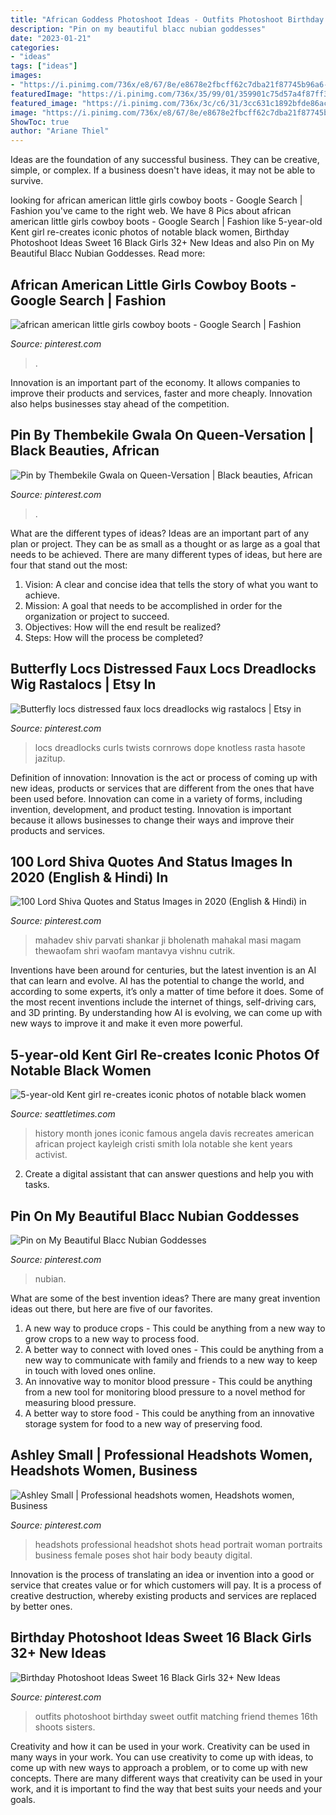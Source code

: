 ```yaml
---
title: "African Goddess Photoshoot Ideas - Outfits Photoshoot Birthday Sweet Outfit Matching Friend Themes 16th Shoots Sisters"
description: "Pin on my beautiful blacc nubian goddesses"
date: "2023-01-21"
categories:
- "ideas"
tags: ["ideas"]
images:
- "https://i.pinimg.com/736x/e8/67/8e/e8678e2fbcff62c7dba21f87745b96a6--big-hips-goddesses.jpg"
featuredImage: "https://i.pinimg.com/736x/35/99/01/359901c75d57a4f87ff35adde4855fc0.jpg"
featured_image: "https://i.pinimg.com/736x/3c/c6/31/3cc631c1892bfde86ac52cbf279ecc8b.jpg"
image: "https://i.pinimg.com/736x/e8/67/8e/e8678e2fbcff62c7dba21f87745b96a6--big-hips-goddesses.jpg"
ShowToc: true
author: "Ariane Thiel"
---
```



Ideas are the foundation of any successful business. They can be creative, simple, or complex. If a business doesn't have ideas, it may not be able to survive.

	

		
looking for african american little girls cowboy boots - Google Search | Fashion you've came to the right web. We have 8 Pics about african american little girls cowboy boots - Google Search | Fashion like 5-year-old Kent girl re-creates iconic photos of notable black women, Birthday Photoshoot Ideas Sweet 16 Black Girls 32+ New Ideas and also Pin on My Beautiful Blacc Nubian Goddesses. Read more:
		
    
## African American Little Girls Cowboy Boots - Google Search | Fashion

<img loading=lazy src="https://i.pinimg.com/736x/5d/0a/17/5d0a17e3840582bccf1ba150a8c3da71.jpg" onerror="this.onerror=null;this.src='https://tse4.mm.bing.net/th?id=OIP.kx6GXfusfZwlZreJhRmjkwHaLH&amp;pid=15.1';" alt="african american little girls cowboy boots - Google Search | Fashion">

_Source: pinterest.com_

>. 

	

Innovation is an important part of the economy. It allows companies to improve their products and services, faster and more cheaply. Innovation also helps businesses stay ahead of the competition. 

    
## Pin By Thembekile Gwala On Queen-Versation | Black Beauties, African

<img loading=lazy src="https://i.pinimg.com/736x/10/e0/a3/10e0a3c0ad83e35c2fdbb94369e7ac54.jpg" onerror="this.onerror=null;this.src='https://tse1.mm.bing.net/th?id=OIP.JkG57lkNv9TDOwpYLxwywgHaJ-&amp;pid=15.1';" alt="Pin by Thembekile Gwala on Queen-Versation | Black beauties, African">

_Source: pinterest.com_

>. 

	

What are the different types of ideas?
Ideas are an important part of any plan or project. They can be as small as a thought or as large as a goal that needs to be achieved. There are many different types of ideas, but here are four that stand out the most: 
1) Vision: A clear and concise idea that tells the story of what you want to achieve.
2) Mission: A goal that needs to be accomplished in order for the organization or project to succeed.
3) Objectives: How will the end result be realized? 
4) Steps: How will the process be completed?

    
## Butterfly Locs Distressed Faux Locs Dreadlocks Wig Rastalocs | Etsy In

<img loading=lazy src="https://i.pinimg.com/736x/35/99/01/359901c75d57a4f87ff35adde4855fc0.jpg" onerror="this.onerror=null;this.src='https://tse1.mm.bing.net/th?id=OIP.tLlnRava-v-Gs1tjCnkUYwHaHa&amp;pid=15.1';" alt="Butterfly locs distressed faux locs dreadlocks wig rastalocs | Etsy in">

_Source: pinterest.com_

>locs dreadlocks curls twists cornrows dope knotless rasta hasote jazitup. 

	

Definition of innovation:
Innovation is the act or process of coming up with new ideas, products or services that are different from the ones that have been used before. Innovation can come in a variety of forms, including invention, development, and product testing. Innovation is important because it allows businesses to change their ways and improve their products and services.

    
## 100 Lord Shiva Quotes And Status Images In 2020 (English &amp; Hindi) In

<img loading=lazy src="https://i.pinimg.com/736x/3c/c6/31/3cc631c1892bfde86ac52cbf279ecc8b.jpg" onerror="this.onerror=null;this.src='https://tse3.mm.bing.net/th?id=OIP.IWXcmKlUGOMuCQVQOMq76QHaLC&amp;pid=15.1';" alt="100 Lord Shiva Quotes and Status Images in 2020 (English &amp; Hindi) in">

_Source: pinterest.com_

>mahadev shiv parvati shankar ji bholenath mahakal masi magam thewaofam shri waofam mantavya vishnu cutrik. 

	

Inventions have been around for centuries, but the latest invention is an AI that can learn and evolve. AI has the potential to change the world, and according to some experts, it’s only a matter of time before it does. Some of the most recent inventions include the internet of things, self-driving cars, and 3D printing. By understanding how AI is evolving, we can come up with new ways to improve it and make it even more powerful.

    
## 5-year-old Kent Girl Re-creates Iconic Photos Of Notable Black Women

<img loading=lazy src="https://static.seattletimes.com/wp-content/uploads/2017/02/b84406a2-fa22-11e6-a7ac-ad76a4695025-780x660.jpg" onerror="this.onerror=null;this.src='https://tse2.mm.bing.net/th?id=OIP.0Z45awSBvZJI8TMMNmV7WAHaGR&amp;pid=15.1';" alt="5-year-old Kent girl re-creates iconic photos of notable black women">

_Source: seattletimes.com_

>history month jones iconic famous angela davis recreates american african project kayleigh cristi smith lola notable she kent years activist. 

	

2. Create a digital assistant that can answer questions and help you with tasks.

    
## Pin On My Beautiful Blacc Nubian Goddesses

<img loading=lazy src="https://i.pinimg.com/736x/e8/67/8e/e8678e2fbcff62c7dba21f87745b96a6--big-hips-goddesses.jpg" onerror="this.onerror=null;this.src='https://tse3.mm.bing.net/th?id=OIP.bYK9jpjiY_RYW6QEaTPaCgHaKj&amp;pid=15.1';" alt="Pin on My Beautiful Blacc Nubian Goddesses">

_Source: pinterest.com_

>nubian. 

	

What are some of the best invention ideas?
There are many great invention ideas out there, but here are five of our favorites. 
1. A new way to produce crops - This could be anything from a new way to grow crops to a new way to process food. 
2. A better way to connect with loved ones - This could be anything from a new way to communicate with family and friends to a new way to keep in touch with loved ones online. 
3. An innovative way to monitor blood pressure - This could be anything from a new tool for monitoring blood pressure to a novel method for measuring blood pressure. 
4. A better way to store food - This could be anything from an innovative storage system for food to a new way of preserving food. 

    
## Ashley Small | Professional Headshots Women, Headshots Women, Business

<img loading=lazy src="https://i.pinimg.com/736x/e2/96/0f/e2960fcdcdadab0732458563d94a9fb2--global-brands-hewlett-packard.jpg" onerror="this.onerror=null;this.src='https://tse1.mm.bing.net/th?id=OIP.CAMI7WNokQa2NiILYo8L7QAAAA&amp;pid=15.1';" alt="Ashley Small | Professional headshots women, Headshots women, Business">

_Source: pinterest.com_

>headshots professional headshot shots head portrait woman portraits business female poses shot hair body beauty digital. 

	

Innovation is the process of translating an idea or invention into a good or service that creates value or for which customers will pay. It is a process of creative destruction, whereby existing products and services are replaced by better ones.

    
## Birthday Photoshoot Ideas Sweet 16 Black Girls 32+ New Ideas

<img loading=lazy src="https://i.pinimg.com/736x/37/ea/f6/37eaf69b69671a3f7afe55b542dedae6.jpg" onerror="this.onerror=null;this.src='https://tse4.mm.bing.net/th?id=OIP.kmU9984wCqNferV3tQ6uKQAAAA&amp;pid=15.1';" alt="Birthday Photoshoot Ideas Sweet 16 Black Girls 32+ New Ideas">

_Source: pinterest.com_

>outfits photoshoot birthday sweet outfit matching friend themes 16th shoots sisters. 

	

Creativity and how it can be used in your work.
Creativity can be used in many ways in your work. You can use creativity to come up with ideas, to come up with new ways to approach a problem, or to come up with new concepts. There are many different ways that creativity can be used in your work, and it is important to find the way that best suits your needs and your goals.

